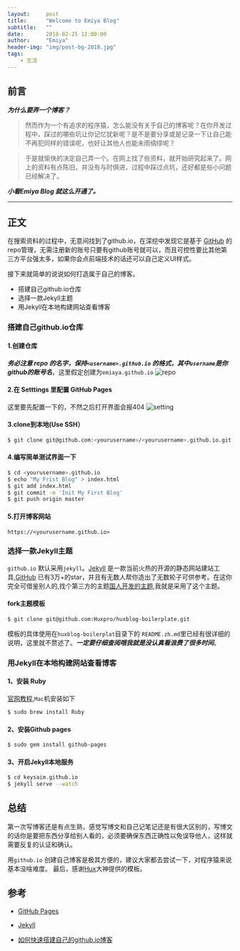 ```yaml
---
layout:     post
title:      "Welcome to Emiya Blog"
subtitle:   ""
date:       2018-02-25 12:00:00
author:     "Emiya"
header-img: "img/post-bg-2018.jpg"
tags:
    - 生活
---
```



## 前言

***为什么要弄一个博客？***

> 然而作为一个有追求的程序猿，怎么能没有关于自己的博客呢？在你开发过程中，踩过的哪些坑让你记忆犹新呢？是不是要分享或是记录一下让自己能不再犯同样的错误呢，也好让其他人也能未雨绸缪呢？

> 于是就愉快的决定自己弄一个。在网上找了些资料，就开始研究起来了。网上的资料有点陈旧，并没有与时俱进，过程中踩过点坑，还好都是些小问题已经解决了。

***小看Emiya Blog 就这么开通了。***


---

## 正文

在搜索资料的过程中，无意间找到了github.io，在深挖中发现它是基于 [GitHub](https://www.github.com) 的repo管理，无需注册新的账号只要有github账号就可以，而且可控性要比其他第三方平台强太多，如果你会点前端技术的话还可以自己定义UI样式。

接下来就简单的说说如何打造属于自己的博客。  

* 搭建自己github.io仓库
* 选择一款Jekyll主题
* 用Jekyll在本地构建网站查看博客

### 搭建自己github.io仓库
#### 1.创建仓库

***务必注意 repo 的名字，保持`<username>.github.io` 的格式，其中`username`是你github的账号名***，这里假定创建为`emiaya.github.io`
![repo]({{site.url}}/img/postsimgs/2018-02-25-repo.png)

#### 2.在 Setttings 里配置 GitHub Pages
这里要先配置一下的，不然之后打开界面会报404
![setting]({{site.url}}/img/postsimgs/2018-02-25-settings.png)

#### 3.clone到本地(Use SSH）
```bash
$ git clone git@github.com:<yourusername>/<yourusername>.github.io.git
```
#### 4.编写简单测试界面一下
```bash
$ cd <yourusername>.github.io
$ echo "My Frist Blog" > index.html
$ git add index.html
$ git commit -m 'Init My First Blog'
$ git push origin master 
```
#### 5.打开博客网站 
`https://<yourusername.github.io>`

### 选择一款Jekyll主题
`github.io` 默认采用`jekyll`。[Jekyll](https://jekyllrb.com) 是一款当前火热的开源的静态网站建站工具,[GitHub](https://github.com/jekyll/jekyll) 已有3万+的star，并且有无数人帮你造出了无数轮子可供参考。在这你完全可借鉴别人的,找个第三方的主题[国人开发的主题](https://github.com/Huxpro/huxpro.github.io),我就是采用了这个主题。

#### fork主题模板
```bash
$ git clone git@github.com:Huxpro/huxblog-boilerplate.git
```
模板的具体使用在`huxblog-boilerplat`目录下的 `README.zh.md`里已经有很详细的说明，这里就不赘述了。***一定要仔细查阅哦我就是没认真看浪费了很多时间***。


### 用Jekyll在本地构建网站查看博客
#### 1、安装 Ruby
[官网教程](https://www.ruby-lang.org/en/downloads/),`Mac`机安装如下

```bash
$ sudo brew install Ruby
```
#### 2、安装Github pages

```bash
$ sudo gem install github-pages
```
#### 3、开启Jekyll本地服务

```bash
$ cd keysaim.github.io
$ jekyll serve --watch
```

## 总结
第一次写博客还是有点生熟，感觉写博文和自己记笔记还是有很大区别的，写博文的话你是要把东西分享给别人看的，必须要确保东西正确性以免误导他人，这样就需要反复的认证和确认。

用`github.io` 创建自己博客是极其方便的，建议大家都去尝试一下，对程序猿来说基本没啥难度。
最后，感谢[Hux](http://huangxuan.me)大神提供的模板。

## 参考

* [GitHub Pages](https://pages.github.com/) 

* [Jekyll](http://jekyllrb.com/)

* [如何快速搭建自己的github.io博客](http://blog.csdn.net/Walkerhau/article/details/77394659)



